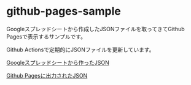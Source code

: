 # github-pages-sample

Googleスプレッドシートから作成したJSONファイルを取ってきてGithub Pagesで表示するサンプルです。

Github Actionsで定期的にJSONファイルを更新しています。

[Googleスプレッドシートから作ったJSON](https://script.googleusercontent.com/macros/echo?user_content_key=UwWYDEdbLFoKHVMzK1b9gtpwjVZv-MGw9tekXlsI34RHC_pNkQFTQjdQQvTc3Z-x1adgDoV7j8QCJM0CiJvs2dSu46ZzjKIkm5_BxDlH2jW0nuo2oDemN9CCS2h10ox_1xSncGQajx_ryfhECjZEnJdgNG2cQvZjSgoYy3SiiaVo1_sc_kd3moTIsaiIQK_BWhuoQM4-TmIwNOwUK3_lyWXu0pIj0wWr48a0p1bdH4dW0m2lyD18cNz9Jw9Md8uu&lib=MLoMIN9FtTpFMSP_bVTuP0D8rQg-QTqZL)

[Github Pagesに出力されたJSON](https://noricha-vr.github.io/github-pages-sample/sample.json)
